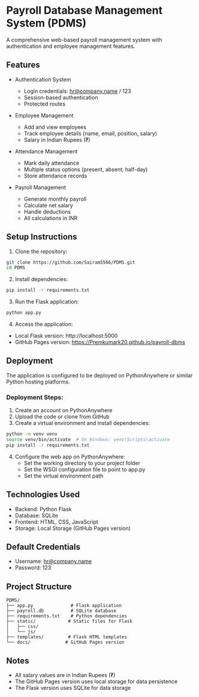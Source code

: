 # Payroll Database Management System (PDMS)

A comprehensive web-based payroll management system with authentication and employee management features.

## Features

- Authentication System
  - Login credentials: hr@company.name / 123
  - Session-based authentication
  - Protected routes

- Employee Management
  - Add and view employees
  - Track employee details (name, email, position, salary)
  - Salary in Indian Rupees (₹)

- Attendance Management
  - Mark daily attendance
  - Multiple status options (present, absent, half-day)
  - Store attendance records

- Payroll Management
  - Generate monthly payroll
  - Calculate net salary
  - Handle deductions
  - All calculations in INR

## Setup Instructions

1. Clone the repository:
```bash
git clone https://github.com/Sairam5566/PDMS.git
cd PDMS
```

2. Install dependencies:
```bash
pip install -r requirements.txt
```

3. Run the Flask application:
```bash
python app.py
```

4. Access the application:
- Local Flask version: http://localhost:5000
- GitHub Pages version: https://Premkumark20.github.io/payroll-dbms

## Deployment

The application is configured to be deployed on PythonAnywhere or similar Python hosting platforms.

### Deployment Steps:

1. Create an account on PythonAnywhere
2. Upload the code or clone from GitHub
3. Create a virtual environment and install dependencies:
```bash
python -m venv venv
source venv/bin/activate  # On Windows: venv\Scripts\activate
pip install -r requirements.txt
```

4. Configure the web app on PythonAnywhere:
   - Set the working directory to your project folder
   - Set the WSGI configuration file to point to app.py
   - Set the virtual environment path

## Technologies Used

- Backend: Python Flask
- Database: SQLite
- Frontend: HTML, CSS, JavaScript
- Storage: Local Storage (GitHub Pages version)

## Default Credentials

- Username: hr@company.name
- Password: 123

## Project Structure

```
PDMS/
├── app.py              # Flask application
├── payroll.db          # SQLite database
├── requirements.txt    # Python dependencies
├── static/            # Static files for Flask
│   ├── css/
│   └── js/
├── templates/         # Flask HTML templates
└── docs/             # GitHub Pages version
```

## Notes

- All salary values are in Indian Rupees (₹)
- The GitHub Pages version uses local storage for data persistence
- The Flask version uses SQLite for data storage
